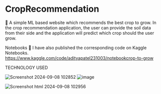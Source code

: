 # CropRecommendation
🌿
A simple ML  based website which recommends the best crop to grow. 
In the crop recommendation application, the user can provide the soil data from their side and the application will predict which crop should the user grow.


Notebooks 📓
I have also published the corresponding code on Kaggle Notebooks.
https://www.kaggle.com/code/adityapatel231003/notebookcrop-to-grow


TECHNOLOGY USED

![Screenshot 2024-09-08 102852](https://github.com/user-attachments/assets/6e50390d-fbff-4524-9ad1-90ade67ab541)
![image](https://github.com/user-attachments/assets/13acc0a6-d1f0-4608-85fb-87b2e05ce0e2)

![Screenshot html 2024-09-08 102956](https://github.com/user-attachments/assets/aa00f722-a4ac-49a5-9e75-afebad487904)







